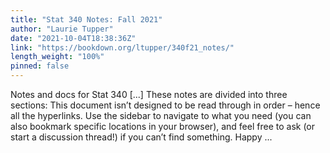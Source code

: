 ```yaml
---
title: "Stat 340 Notes: Fall 2021"
author: "Laurie Tupper"
date: "2021-10-04T18:38:36Z"
link: "https://bookdown.org/ltupper/340f21_notes/"
length_weight: "100%"
pinned: false
---
```


Notes and docs for Stat 340 [...] These notes are divided into three sections: This document isn’t designed to be read through in order – hence all the hyperlinks. Use the sidebar to navigate to what you need (you can also bookmark specific locations in your browser), and feel free to ask (or start a discussion thread!) if you can’t find something. Happy ...
